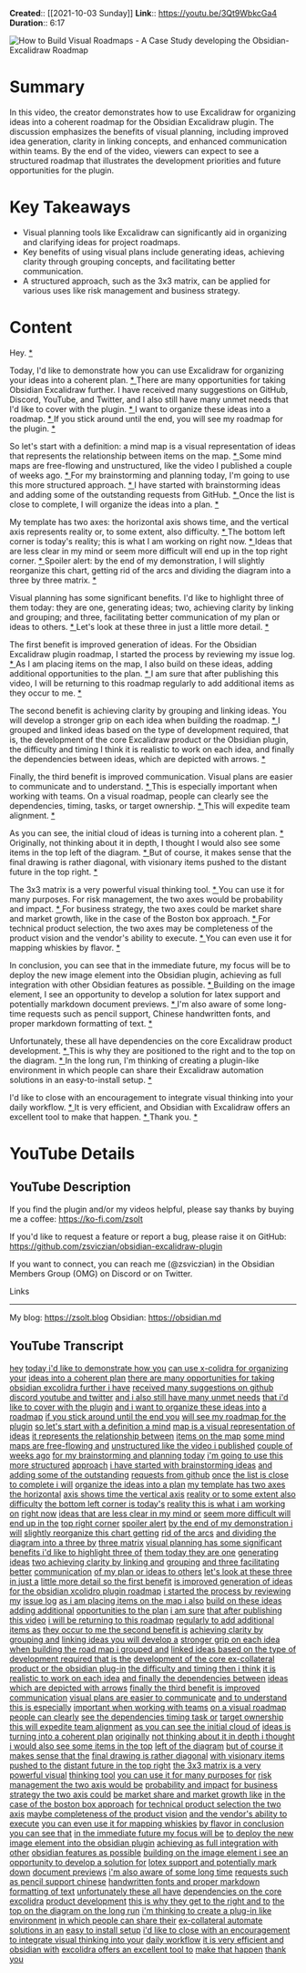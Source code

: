 **Created**:: [[2021-10-03 Sunday]]
**Link**:: https://youtu.be/3Qt9WbkcGa4
**Duration**:: 6:17

![How to Build Visual Roadmaps - A Case Study developing the Obsidian-Excalidraw Roadmap](https://youtu.be/3Qt9WbkcGa4)

# Summary
In this video, the creator demonstrates how to use Excalidraw for organizing ideas into a coherent roadmap for the Obsidian Excalidraw plugin. The discussion emphasizes the benefits of visual planning, including improved idea generation, clarity in linking concepts, and enhanced communication within teams. By the end of the video, viewers can expect to see a structured roadmap that illustrates the development priorities and future opportunities for the plugin.

# Key Takeaways
- Visual planning tools like Excalidraw can significantly aid in organizing and clarifying ideas for project roadmaps.
- Key benefits of using visual plans include generating ideas, achieving clarity through grouping concepts, and facilitating better communication.
- A structured approach, such as the 3x3 matrix, can be applied for various uses like risk management and business strategy.

# Content
Hey. [* ](https://youtu.be/3Qt9WbkcGa4?t=0)

Today, I'd like to demonstrate how you can use Excalidraw for organizing your ideas into a coherent plan. [* ](https://youtu.be/3Qt9WbkcGa4?t=3) There are many opportunities for taking Obsidian Excalidraw further. I have received many suggestions on GitHub, Discord, YouTube, and Twitter, and I also still have many unmet needs that I'd like to cover with the plugin. [* ](https://youtu.be/3Qt9WbkcGa4?t=14) I want to organize these ideas into a roadmap. [* ](https://youtu.be/3Qt9WbkcGa4?t=19) If you stick around until the end, you will see my roadmap for the plugin. [* ](https://youtu.be/3Qt9WbkcGa4?t=31)

So let's start with a definition: a mind map is a visual representation of ideas that represents the relationship between items on the map. [* ](https://youtu.be/3Qt9WbkcGa4?t=37) Some mind maps are free-flowing and unstructured, like the video I published a couple of weeks ago. [* ](https://youtu.be/3Qt9WbkcGa4?t=54) For my brainstorming and planning today, I'm going to use this more structured approach. [* ](https://youtu.be/3Qt9WbkcGa4?t=57) I have started with brainstorming ideas and adding some of the outstanding requests from GitHub. [* ](https://youtu.be/3Qt9WbkcGa4?t=64) Once the list is close to complete, I will organize the ideas into a plan. [* ](https://youtu.be/3Qt9WbkcGa4?t=70)

My template has two axes: the horizontal axis shows time, and the vertical axis represents reality or, to some extent, also difficulty. [* ](https://youtu.be/3Qt9WbkcGa4?t=78) The bottom left corner is today's reality; this is what I am working on right now. [* ](https://youtu.be/3Qt9WbkcGa4?t=91) Ideas that are less clear in my mind or seem more difficult will end up in the top right corner. [* ](https://youtu.be/3Qt9WbkcGa4?t=98) Spoiler alert: by the end of my demonstration, I will slightly reorganize this chart, getting rid of the arcs and dividing the diagram into a three by three matrix. [* ](https://youtu.be/3Qt9WbkcGa4?t=105)

Visual planning has some significant benefits. I'd like to highlight three of them today: they are one, generating ideas; two, achieving clarity by linking and grouping; and three, facilitating better communication of my plan or ideas to others. [* ](https://youtu.be/3Qt9WbkcGa4?t=117) Let's look at these three in just a little more detail. [* ](https://youtu.be/3Qt9WbkcGa4?t=138)

The first benefit is improved generation of ideas. For the Obsidian Excalidraw plugin roadmap, I started the process by reviewing my issue log. [* ](https://youtu.be/3Qt9WbkcGa4?t=145) As I am placing items on the map, I also build on these ideas, adding additional opportunities to the plan. [* ](https://youtu.be/3Qt9WbkcGa4?t=156) I am sure that after publishing this video, I will be returning to this roadmap regularly to add additional items as they occur to me. [* ](https://youtu.be/3Qt9WbkcGa4?t=165)

The second benefit is achieving clarity by grouping and linking ideas. You will develop a stronger grip on each idea when building the roadmap. [* ](https://youtu.be/3Qt9WbkcGa4?t=173) I grouped and linked ideas based on the type of development required, that is, the development of the core Excalidraw product or the Obsidian plugin, the difficulty and timing I think it is realistic to work on each idea, and finally the dependencies between ideas, which are depicted with arrows. [* ](https://youtu.be/3Qt9WbkcGa4?t=203)

Finally, the third benefit is improved communication. Visual plans are easier to communicate and to understand. [* ](https://youtu.be/3Qt9WbkcGa4?t=211) This is especially important when working with teams. On a visual roadmap, people can clearly see the dependencies, timing, tasks, or target ownership. [* ](https://youtu.be/3Qt9WbkcGa4?t=224) This will expedite team alignment. [* ](https://youtu.be/3Qt9WbkcGa4?t=229)

As you can see, the initial cloud of ideas is turning into a coherent plan. [* ](https://youtu.be/3Qt9WbkcGa4?t=234) Originally, not thinking about it in depth, I thought I would also see some items in the top left of the diagram. [* ](https://youtu.be/3Qt9WbkcGa4?t=240) But of course, it makes sense that the final drawing is rather diagonal, with visionary items pushed to the distant future in the top right. [* ](https://youtu.be/3Qt9WbkcGa4?t=251)

The 3x3 matrix is a very powerful visual thinking tool. [* ](https://youtu.be/3Qt9WbkcGa4?t=264) You can use it for many purposes. For risk management, the two axes would be probability and impact. [* ](https://youtu.be/3Qt9WbkcGa4?t=270) For business strategy, the two axes could be market share and market growth, like in the case of the Boston box approach. [* ](https://youtu.be/3Qt9WbkcGa4?t=275) For technical product selection, the two axes may be completeness of the product vision and the vendor's ability to execute. [* ](https://youtu.be/3Qt9WbkcGa4?t=284) You can even use it for mapping whiskies by flavor. [* ](https://youtu.be/3Qt9WbkcGa4?t=294)

In conclusion, you can see that in the immediate future, my focus will be to deploy the new image element into the Obsidian plugin, achieving as full integration with other Obsidian features as possible. [* ](https://youtu.be/3Qt9WbkcGa4?t=297) Building on the image element, I see an opportunity to develop a solution for latex support and potentially markdown document previews. [* ](https://youtu.be/3Qt9WbkcGa4?t=305) I'm also aware of some long-time requests such as pencil support, Chinese handwritten fonts, and proper markdown formatting of text. [* ](https://youtu.be/3Qt9WbkcGa4?t=321)

Unfortunately, these all have dependencies on the core Excalidraw product development. [* ](https://youtu.be/3Qt9WbkcGa4?t=336) This is why they are positioned to the right and to the top on the diagram. [* ](https://youtu.be/3Qt9WbkcGa4?t=340) In the long run, I'm thinking of creating a plugin-like environment in which people can share their Excalidraw automation solutions in an easy-to-install setup. [* ](https://youtu.be/3Qt9WbkcGa4?t=349)

I'd like to close with an encouragement to integrate visual thinking into your daily workflow. [* ](https://youtu.be/3Qt9WbkcGa4?t=362) It is very efficient, and Obsidian with Excalidraw offers an excellent tool to make that happen. [* ](https://youtu.be/3Qt9WbkcGa4?t=365) Thank you. [* ](https://youtu.be/3Qt9WbkcGa4?t=375)

# YouTube Details

## YouTube Description

If you find the plugin and/or my videos helpful, please say thanks by buying me a coffee: https://ko-fi.com/zsolt

If you'd like to request a feature or report a bug, please raise it on GitHub: https://github.com/zsviczian/obsidian-excalidraw-plugin

If you want to connect, you can reach me (@zsviczian) in the Obsidian Members Group (OMG) on Discord or on Twitter.

Links

---------

My blog: https://zsolt.blog
Obsidian: https://obsidian.md

## YouTube Transcript

[hey](https://youtu.be/3Qt9WbkcGa4?t=0) [today i'd like to demonstrate how you](https://youtu.be/3Qt9WbkcGa4?t=0) [can use x-colidra for organizing your](https://youtu.be/3Qt9WbkcGa4?t=3) [ideas into a coherent plan](https://youtu.be/3Qt9WbkcGa4?t=5) [there are many opportunities for taking](https://youtu.be/3Qt9WbkcGa4?t=9) [obsidian excolidra further i have](https://youtu.be/3Qt9WbkcGa4?t=11) [received many suggestions on github](https://youtu.be/3Qt9WbkcGa4?t=14) [discord youtube and twitter](https://youtu.be/3Qt9WbkcGa4?t=16) [and i also still have many unmet needs](https://youtu.be/3Qt9WbkcGa4?t=19) [that i'd like to cover with the plugin](https://youtu.be/3Qt9WbkcGa4?t=23) [and i want to organize these ideas into](https://youtu.be/3Qt9WbkcGa4?t=26) [a roadmap](https://youtu.be/3Qt9WbkcGa4?t=29) [if you stick around until the end you](https://youtu.be/3Qt9WbkcGa4?t=31) [will see my roadmap for the plugin](https://youtu.be/3Qt9WbkcGa4?t=33) [so let's start with a definition a mind](https://youtu.be/3Qt9WbkcGa4?t=37) [map is a visual representation of ideas](https://youtu.be/3Qt9WbkcGa4?t=39) [it represents the relationship between](https://youtu.be/3Qt9WbkcGa4?t=43) [items on the map](https://youtu.be/3Qt9WbkcGa4?t=45) [some mind maps are free-flowing and](https://youtu.be/3Qt9WbkcGa4?t=48) [unstructured like the video i published](https://youtu.be/3Qt9WbkcGa4?t=50) [couple of weeks ago](https://youtu.be/3Qt9WbkcGa4?t=52) [for my brainstorming and planning today](https://youtu.be/3Qt9WbkcGa4?t=54) [i'm going to use this more structured](https://youtu.be/3Qt9WbkcGa4?t=57) [approach](https://youtu.be/3Qt9WbkcGa4?t=60) [i have started with brainstorming ideas](https://youtu.be/3Qt9WbkcGa4?t=62) [and adding some of the outstanding](https://youtu.be/3Qt9WbkcGa4?t=64) [requests from github](https://youtu.be/3Qt9WbkcGa4?t=67) [once](https://youtu.be/3Qt9WbkcGa4?t=69) [the list is close to complete i will](https://youtu.be/3Qt9WbkcGa4?t=70) [organize the ideas into a plan](https://youtu.be/3Qt9WbkcGa4?t=73) [my template has two axes the horizontal](https://youtu.be/3Qt9WbkcGa4?t=78) [axis shows time the vertical axis](https://youtu.be/3Qt9WbkcGa4?t=81) [reality or to some extent also](https://youtu.be/3Qt9WbkcGa4?t=84) [difficulty](https://youtu.be/3Qt9WbkcGa4?t=87) [the bottom left corner is today's](https://youtu.be/3Qt9WbkcGa4?t=88) [reality this is what i am working on](https://youtu.be/3Qt9WbkcGa4?t=91) [right now](https://youtu.be/3Qt9WbkcGa4?t=94) [ideas that are less clear in my mind or](https://youtu.be/3Qt9WbkcGa4?t=95) [seem more difficult will end up in the](https://youtu.be/3Qt9WbkcGa4?t=98) [top right corner](https://youtu.be/3Qt9WbkcGa4?t=101) [spoiler alert](https://youtu.be/3Qt9WbkcGa4?t=103) [by the end of my demonstration i will](https://youtu.be/3Qt9WbkcGa4?t=105) [slightly reorganize this chart getting](https://youtu.be/3Qt9WbkcGa4?t=108) [rid of the arcs](https://youtu.be/3Qt9WbkcGa4?t=110) [and dividing the diagram into a three by](https://youtu.be/3Qt9WbkcGa4?t=112) [three matrix](https://youtu.be/3Qt9WbkcGa4?t=115) [visual planning has some significant](https://youtu.be/3Qt9WbkcGa4?t=117) [benefits i'd like to highlight three of](https://youtu.be/3Qt9WbkcGa4?t=119) [them today they are one](https://youtu.be/3Qt9WbkcGa4?t=122) [generating ideas](https://youtu.be/3Qt9WbkcGa4?t=125) [two achieving clarity by linking and](https://youtu.be/3Qt9WbkcGa4?t=127) [grouping](https://youtu.be/3Qt9WbkcGa4?t=130) [and three facilitating better](https://youtu.be/3Qt9WbkcGa4?t=131) [communication](https://youtu.be/3Qt9WbkcGa4?t=133) [of my plan or ideas to others](https://youtu.be/3Qt9WbkcGa4?t=134) [let's look at these three in just a](https://youtu.be/3Qt9WbkcGa4?t=138) [little more detail so the first benefit](https://youtu.be/3Qt9WbkcGa4?t=140) [is improved generation of ideas](https://youtu.be/3Qt9WbkcGa4?t=142) [for the obsidian xcolidro plugin roadmap](https://youtu.be/3Qt9WbkcGa4?t=145) [i started the process by reviewing my](https://youtu.be/3Qt9WbkcGa4?t=149) [issue log](https://youtu.be/3Qt9WbkcGa4?t=151) [as i am placing items on the map i also](https://youtu.be/3Qt9WbkcGa4?t=153) [build on these ideas adding additional](https://youtu.be/3Qt9WbkcGa4?t=156) [opportunities to the plan](https://youtu.be/3Qt9WbkcGa4?t=159) [i am sure](https://youtu.be/3Qt9WbkcGa4?t=161) [that after publishing this video](https://youtu.be/3Qt9WbkcGa4?t=163) [i will be returning to this roadmap](https://youtu.be/3Qt9WbkcGa4?t=165) [regularly to add additional items as](https://youtu.be/3Qt9WbkcGa4?t=167) [they occur to me the second benefit is](https://youtu.be/3Qt9WbkcGa4?t=170) [achieving clarity by grouping and](https://youtu.be/3Qt9WbkcGa4?t=173) [linking ideas you will develop a](https://youtu.be/3Qt9WbkcGa4?t=176) [stronger grip on each idea](https://youtu.be/3Qt9WbkcGa4?t=179) [when building the road map i grouped and](https://youtu.be/3Qt9WbkcGa4?t=182) [linked ideas based on the type of](https://youtu.be/3Qt9WbkcGa4?t=184) [development required that is the](https://youtu.be/3Qt9WbkcGa4?t=186) [development of the core ex-collateral](https://youtu.be/3Qt9WbkcGa4?t=189) [product or the obsidian plug-in](https://youtu.be/3Qt9WbkcGa4?t=191) [the difficulty and timing then i think](https://youtu.be/3Qt9WbkcGa4?t=194) [it is realistic to work on each idea](https://youtu.be/3Qt9WbkcGa4?t=197) [and finally the dependencies between](https://youtu.be/3Qt9WbkcGa4?t=201) [ideas](https://youtu.be/3Qt9WbkcGa4?t=203) [which are depicted with arrows](https://youtu.be/3Qt9WbkcGa4?t=205) [finally the third benefit is improved](https://youtu.be/3Qt9WbkcGa4?t=208) [communication](https://youtu.be/3Qt9WbkcGa4?t=211) [visual plans are easier to communicate](https://youtu.be/3Qt9WbkcGa4?t=213) [and to understand this is especially](https://youtu.be/3Qt9WbkcGa4?t=215) [important when working with teams](https://youtu.be/3Qt9WbkcGa4?t=218) [on a visual roadmap people can clearly](https://youtu.be/3Qt9WbkcGa4?t=222) [see the dependencies timing task or](https://youtu.be/3Qt9WbkcGa4?t=224) [target ownership](https://youtu.be/3Qt9WbkcGa4?t=228) [this will expedite team alignment](https://youtu.be/3Qt9WbkcGa4?t=229) [as you can see the initial cloud of](https://youtu.be/3Qt9WbkcGa4?t=234) [ideas is turning into a coherent plan](https://youtu.be/3Qt9WbkcGa4?t=236) [originally](https://youtu.be/3Qt9WbkcGa4?t=240) [not thinking about it in depth i thought](https://youtu.be/3Qt9WbkcGa4?t=241) [i would also see some items in the top](https://youtu.be/3Qt9WbkcGa4?t=244) [left of the diagram](https://youtu.be/3Qt9WbkcGa4?t=247) [but of course it makes sense that the](https://youtu.be/3Qt9WbkcGa4?t=249) [final drawing is rather diagonal](https://youtu.be/3Qt9WbkcGa4?t=251) [with visionary items pushed to the](https://youtu.be/3Qt9WbkcGa4?t=254) [distant future in the top right](https://youtu.be/3Qt9WbkcGa4?t=257) [the 3x3 matrix is a very powerful visual](https://youtu.be/3Qt9WbkcGa4?t=260) [thinking tool](https://youtu.be/3Qt9WbkcGa4?t=264) [you can use it for many purposes for](https://youtu.be/3Qt9WbkcGa4?t=265) [risk management the two axis would be](https://youtu.be/3Qt9WbkcGa4?t=268) [probability and impact](https://youtu.be/3Qt9WbkcGa4?t=270) [for business strategy the two axis could](https://youtu.be/3Qt9WbkcGa4?t=272) [be market share and market growth like](https://youtu.be/3Qt9WbkcGa4?t=275) [in the case of the boston box approach](https://youtu.be/3Qt9WbkcGa4?t=278) [for technical product selection the two](https://youtu.be/3Qt9WbkcGa4?t=281) [axis](https://youtu.be/3Qt9WbkcGa4?t=284) [maybe completeness of the product vision](https://youtu.be/3Qt9WbkcGa4?t=285) [and the vendor's ability to execute](https://youtu.be/3Qt9WbkcGa4?t=288) [you can even use it for mapping whiskies](https://youtu.be/3Qt9WbkcGa4?t=291) [by flavor in conclusion you can see that](https://youtu.be/3Qt9WbkcGa4?t=294) [in the immediate future my focus will be](https://youtu.be/3Qt9WbkcGa4?t=297) [to deploy the new](https://youtu.be/3Qt9WbkcGa4?t=299) [image element into the obsidian plugin](https://youtu.be/3Qt9WbkcGa4?t=301) [achieving as full integration with other](https://youtu.be/3Qt9WbkcGa4?t=305) [obsidian features as possible](https://youtu.be/3Qt9WbkcGa4?t=308) [building on the image element i see an](https://youtu.be/3Qt9WbkcGa4?t=311) [opportunity to develop a solution for](https://youtu.be/3Qt9WbkcGa4?t=313) [lotex support and potentially mark down](https://youtu.be/3Qt9WbkcGa4?t=316) [document previews](https://youtu.be/3Qt9WbkcGa4?t=321) [i'm also aware of some long time](https://youtu.be/3Qt9WbkcGa4?t=323) [requests such as pencil support chinese](https://youtu.be/3Qt9WbkcGa4?t=325) [handwritten fonts and proper markdown](https://youtu.be/3Qt9WbkcGa4?t=328) [formatting of text](https://youtu.be/3Qt9WbkcGa4?t=331) [unfortunately these all have](https://youtu.be/3Qt9WbkcGa4?t=333) [dependencies on the core excolidra](https://youtu.be/3Qt9WbkcGa4?t=336) [product development](https://youtu.be/3Qt9WbkcGa4?t=338) [this is why they get to the right and to](https://youtu.be/3Qt9WbkcGa4?t=340) [the top on the diagram on the long run](https://youtu.be/3Qt9WbkcGa4?t=343) [i'm thinking to create a plug-in like](https://youtu.be/3Qt9WbkcGa4?t=347) [environment](https://youtu.be/3Qt9WbkcGa4?t=349) [in which people can share their](https://youtu.be/3Qt9WbkcGa4?t=351) [ex-collateral automate solutions in an](https://youtu.be/3Qt9WbkcGa4?t=353) [easy to install setup](https://youtu.be/3Qt9WbkcGa4?t=356) [i'd like to close with an encouragement](https://youtu.be/3Qt9WbkcGa4?t=360) [to integrate visual thinking into your](https://youtu.be/3Qt9WbkcGa4?t=362) [daily workflow](https://youtu.be/3Qt9WbkcGa4?t=365) [it is very efficient and obsidian with](https://youtu.be/3Qt9WbkcGa4?t=367) [excolidra offers an excellent tool to](https://youtu.be/3Qt9WbkcGa4?t=370) [make that happen](https://youtu.be/3Qt9WbkcGa4?t=373) [thank you](https://youtu.be/3Qt9WbkcGa4?t=375) 

